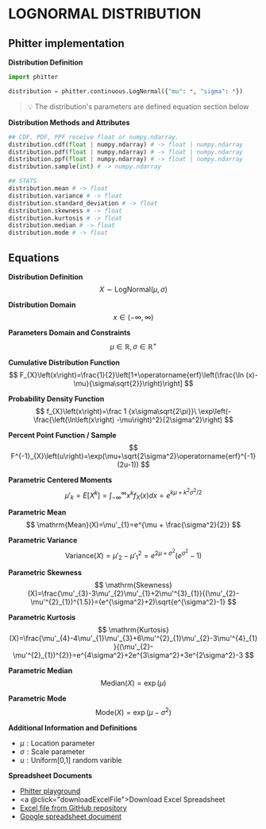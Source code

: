 # LOGNORMAL DISTRIBUTION

## Phitter implementation

**Distribution Definition**

```python
import phitter

distribution = phitter.continuous.LogNormal({"mu": *, "sigma": *})
```

> 💡 The distribution's parameters are defined equation section below

**Distribution Methods and Attributes**

```python
## CDF, PDF, PPF receive float or numpy.ndarray.
distribution.cdf(float | numpy.ndarray) # -> float | numpy.ndarray
distribution.pdf(float | numpy.ndarray) # -> float | numpy.ndarray
distribution.ppf(float | numpy.ndarray) # -> float | numpy.ndarray
distribution.sample(int) # -> numpy.ndarray

## STATS
distribution.mean # -> float
distribution.variance # -> float
distribution.standard_deviation # -> float
distribution.skewness # -> float
distribution.kurtosis # -> float
distribution.median # -> float
distribution.mode # -> float
```

## Equations

**Distribution Definition**
$$ X\sim\mathrm{LogNormal}\left(\mu,\sigma\right) $$

**Distribution Domain**
$$ x\in\left(-\infty,\infty\right) $$

**Parameters Domain and Constraints**
$$ \mu\in\mathbb{R}, \sigma\in\mathbb{R}^{+} $$

**Cumulative Distribution Function**
$$ F_{X}\left(x\right)=\frac{1}{2}\left[1+\operatorname{erf}\left(\frac{\ln (x)-\mu}{\sigma\sqrt{2}}\right)\right] $$

**Probability Density Function**
$$ f_{X}\left(x\right)=\frac 1 {x\sigma\sqrt{2\pi}}\ \exp\left(-\frac{\left(\ln\left(x\right) -\mu\right)^2}{2\sigma^2}\right) $$

**Percent Point Function / Sample**
$$ F^{-1}_{X}\left(u\right)=\exp(\mu+\sqrt{2\sigma^2}\operatorname{erf}^{-1}(2u-1)) $$

**Parametric Centered Moments**
$$ \mu'_{k}=E[X^k]=\int_{-\infty}^{\infty}x^{k}f_{X}\left(x\right)dx=e^{k\mu+k^2\sigma^2/2} $$

**Parametric Mean**
$$ \mathrm{Mean}(X)=\mu'_{1}=e^{\mu + \frac{\sigma^2}{2}} $$

**Parametric Variance**
$$ \mathrm{Variance}(X)=\mu'_{2}-\mu'^{2}_{1}=e^{2\mu+\sigma^2}(e^{\sigma^2}-1) $$

**Parametric Skewness**
$$ \mathrm{Skewness}(X)=\frac{\mu'_{3}-3\mu'_{2}\mu'_{1}+2\mu'^{3}_{1}}{(\mu'_{2}-\mu'^{2}_{1})^{1.5}}=(e^{\sigma^2}+2)\sqrt{e^{\sigma^2}-1} $$

**Parametric Kurtosis**
$$ \mathrm{Kurtosis}(X)=\frac{\mu'_{4}-4\mu'_{1}\mu'_{3}+6\mu'^{2}_{1}\mu'_{2}-3\mu'^{4}_{1}}{(\mu'_{2}-\mu'^{2}_{1})^{2}}=e^{4\sigma^2}+2e^{3\sigma^2}+3e^{2\sigma^2}-3 $$

**Parametric Median**
$$ \mathrm{Median}(X)=\exp(\mu) $$

**Parametric Mode**
$$ \mathrm{Mode}(X)=\exp(\mu-\sigma^2) $$

**Additional Information and Definitions**
- $\mu:\text{Location parameter}$
- $\sigma:\text{Scale parameter}$
- $u:\text{Uniform[0,1] random varible}$

**Spreadsheet Documents**

-   [Phitter playground](https://phitter.io/distributions/continuous/lognormal)
-   <a @click="downloadExcelFile">Download Excel Spreadsheet</a>
-   [Excel file from GitHub repository](https://github.com/phitter-core/phitter-files/blob/main/continuous/lognormal.xlsx)
-   [Google spreadsheet document](https://docs.google.com/spreadsheets/d/1lS1cR4C2R45ug0ZyLxBlRBtcXH6hNPE1L-5wP68gUpA)

<script setup>
const downloadExcelFile = function() {
    const fileId = "lognormal";
    const url = `https://raw.githubusercontent.com/phitter-core/phitter-files/main/continuous/${fileId}.xlsx`;
    const link = document.createElement("a");
    link.href = url;
    link.setAttribute("download", `${fileId}.xlsx`);
    document.body.appendChild(link);
    link.click();
    document.body.removeChild(link);
};
</script>

<style module>
a {
  cursor: pointer;
}
</style>

    